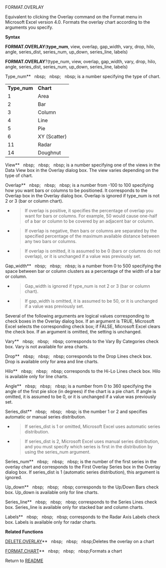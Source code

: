 FORMAT.OVERLAY

Equivalent to clicking the Overlay command on the Format menu in
Microsoft Excel version 4.0. Formats the overlay chart according to the
arguments you specify.

**Syntax**

**FORMAT.OVERLAY**(**type\_num**, view, overlap, gap\_width, vary, drop,
hilo, angle, series\_dist, series\_num, up\_down, series\_line, labels)

**FORMAT.OVERLAY**?(type\_num, view, overlap, gap\_width, vary, drop,
hilo, angle, series\_dist, series\_num, up\_down, series\_line, labels)

Type\_num**&nbsp;&nbsp;&nbsp;nbsp;&nbsp;&nbsp;&nbsp;nbsp;&nbsp;&nbsp;&nbsp;nbsp;&nbsp;is a number specifying the type of
chart.

|               |              |
| ------------- | ------------ |
| **Type\_num** | **Chart**    |
| 1             | Area         |
| 2             | Bar          |
| 3             | Column       |
| 4             | Line         |
| 5             | Pie          |
| 6             | XY (Scatter) |
| 11            | Radar        |
| 14            | Doughnut     |

View**&nbsp;&nbsp;&nbsp;nbsp;&nbsp;&nbsp;&nbsp;nbsp;&nbsp;&nbsp;&nbsp;nbsp;&nbsp;is a number specifying one of the views in
the Data View box in the Overlay dialog box. The view varies depending
on the type of chart.

Overlap**&nbsp;&nbsp;&nbsp;nbsp;&nbsp;&nbsp;&nbsp;nbsp;&nbsp;&nbsp;&nbsp;nbsp;&nbsp;is a number from -100 to 100 specifying
how you want bars or columns to be positioned. It corresponds to the
Overlap box in the Overlay dialog box. Overlap is ignored if type\_num
is not 2 or 3 (bar or column chart).

  - > If overlap is positive, it specifies the percentage of overlap you
    > want for bars or columns. For example, 50 would cause one-half of
    > a bar or column to be covered by an adjacent bar or column.

  - > If overlap is negative, then bars or columns are separated by the
    > specified percentage of the maximum available distance between any
    > two bars or columns.

  - > If overlap is omitted, it is assumed to be 0 (bars or columns do
    > not overlap), or it is unchanged if a value was previously set.


Gap\_width**&nbsp;&nbsp;&nbsp;nbsp;&nbsp;&nbsp;&nbsp;nbsp;&nbsp;&nbsp;&nbsp;nbsp;&nbsp;is a number from 0 to 500 specifying
the space between bar or column clusters as a percentage of the width of
a bar or column.

  - > Gap\_width is ignored if type\_num is not 2 or 3 (bar or column
    > chart).

  - > If gap\_width is omitted, it is assumed to be 50, or it is
    > unchanged if a value was previously set.


Several of the following arguments are logical values corresponding to
check boxes in the Overlay dialog box. If an argument is TRUE, Microsoft
Excel selects the corresponding check box; if FALSE, Microsoft Excel
clears the check box. If an argument is omitted, the setting is
unchanged.

Vary**&nbsp;&nbsp;&nbsp;nbsp;&nbsp;&nbsp;&nbsp;nbsp;&nbsp;&nbsp;&nbsp;nbsp;&nbsp;corresponds to the Vary By Categories check
box. Vary is not available for area charts.

Drop**&nbsp;&nbsp;&nbsp;nbsp;&nbsp;&nbsp;&nbsp;nbsp;&nbsp;&nbsp;&nbsp;nbsp;&nbsp;corresponds to the Drop Lines check box.
Drop is available only for area and line charts.

Hilo**&nbsp;&nbsp;&nbsp;nbsp;&nbsp;&nbsp;&nbsp;nbsp;&nbsp;&nbsp;&nbsp;nbsp;&nbsp;corresponds to the Hi-Lo Lines check box.
Hilo is available only for line charts.

Angle**&nbsp;&nbsp;&nbsp;nbsp;&nbsp;&nbsp;&nbsp;nbsp;&nbsp;&nbsp;&nbsp;nbsp;&nbsp;is a number from 0 to 360 specifying the
angle of the first pie slice (in degrees) if the chart is a pie chart.
If angle is omitted, it is assumed to be 0, or it is unchanged if a
value was previously set.

Series\_dist**&nbsp;&nbsp;&nbsp;nbsp;&nbsp;&nbsp;&nbsp;nbsp;&nbsp;&nbsp;&nbsp;nbsp;&nbsp;is the number 1 or 2 and specifies
automatic or manual series distribution.

  - > If series\_dist is 1 or omitted, Microsoft Excel uses automatic
    > series distribution.

  - > If series\_dist is 2, Microsoft Excel uses manual series
    > distribution, and you must specify which series is first in the
    > distribution by using the series\_num argument.


Series\_num**&nbsp;&nbsp;&nbsp;nbsp;&nbsp;&nbsp;&nbsp;nbsp;&nbsp;&nbsp;&nbsp;nbsp;&nbsp;is the number of the first series in
the overlay chart and corresponds to the First Overlay Series box in the
Overlay dialog box. If series\_dist is 1 (automatic series
distribution), this argument is ignored.

Up\_down**&nbsp;&nbsp;&nbsp;nbsp;&nbsp;&nbsp;&nbsp;nbsp;&nbsp;&nbsp;&nbsp;nbsp;&nbsp;corresponds to the Up/Down Bars check
box. Up\_down is available only for line charts.

Series\_line**&nbsp;&nbsp;&nbsp;nbsp;&nbsp;&nbsp;&nbsp;nbsp;&nbsp;&nbsp;&nbsp;nbsp;&nbsp;corresponds to the Series Lines
check box. Series\_line is available only for stacked bar and column
charts.

Labels**&nbsp;&nbsp;&nbsp;nbsp;&nbsp;&nbsp;&nbsp;nbsp;&nbsp;&nbsp;&nbsp;nbsp;&nbsp;corresponds to the Radar Axis Labels check
box. Labels is available only for radar charts.

**Related Functions**

[DELETE.OVERLAY](DELETE.OVERLAY.md)**&nbsp;&nbsp;&nbsp;nbsp;&nbsp;&nbsp;&nbsp;nbsp;&nbsp;&nbsp;&nbsp;nbsp;Deletes the overlay on a chart

[FORMAT.CHART](FORMAT.CHART.md)**&nbsp;&nbsp;&nbsp;nbsp;&nbsp;&nbsp;&nbsp;nbsp;&nbsp;&nbsp;&nbsp;nbsp;Formats a chart



Return to [README](README.md)

